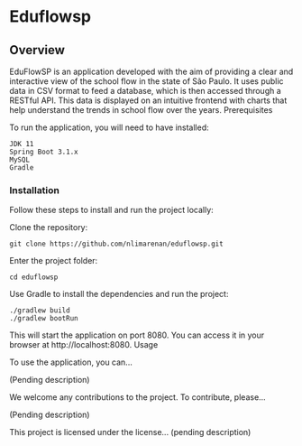 # Eduflowsp
## Overview

EduFlowSP is an application developed with the aim of providing a clear and interactive view of the school flow in the state of São Paulo. It uses public data in CSV format to feed a database, which is then accessed through a RESTful API. This data is displayed on an intuitive frontend with charts that help understand the trends in school flow over the years.
Prerequisites

To run the application, you will need to have installed:

    JDK 11
    Spring Boot 3.1.x
    MySQL
    Gradle

### Installation

Follow these steps to install and run the project locally:

Clone the repository:

    git clone https://github.com/nlimarenan/eduflowsp.git

Enter the project folder:

    cd eduflowsp

Use Gradle to install the dependencies and run the project:
    
    ./gradlew build
    ./gradlew bootRun

This will start the application on port 8080. You can access it in your browser at http://localhost:8080.
Usage

To use the application, you can...

(Pending description)

We welcome any contributions to the project. To contribute, please...

(Pending description)

This project is licensed under the license...
(pending description)